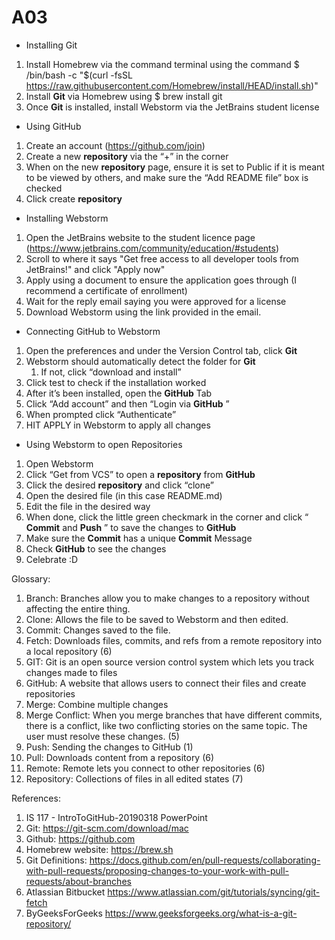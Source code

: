 # A03

- Installing Git

1. Install Homebrew via the command terminal using the command $ /bin/bash -c "$(curl -fsSL https://raw.githubusercontent.com/Homebrew/install/HEAD/install.sh)"
2. Install **Git** via Homebrew using $ brew install git
3. Once **Git** is installed, install Webstorm via the JetBrains student license

- Using GitHub

1. Create an account (https://github.com/join)
2. Create a new **repository** via the “+” in the corner
3. When on the new **repository** page, ensure it is set to Public if it is meant to be viewed by others, and make sure the “Add README file” box is checked
4. Click create **repository**

- Installing Webstorm
1. Open the JetBrains website to the student licence page (https://www.jetbrains.com/community/education/#students)
2. Scroll to where it says "Get free access to all developer tools from JetBrains!" and click "Apply now"
3. Apply using a document to ensure the application goes through (I recommend a certificate of enrollment)
4. Wait for the reply email saying you were approved for a license
5. Download Webstorm using the link provided in the email.

- Connecting GitHub to Webstorm

1. Open the preferences and under the Version Control tab, click **Git**
2. Webstorm should automatically detect the folder for **Git**
    1. If not, click “download and install”
3. Click test to check if the installation worked
4. After it’s been installed, open the **GitHub** Tab
5. Click “Add account” and then “Login via **GitHub** ”
6. When prompted click “Authenticate”
7. HIT APPLY in Webstorm to apply all changes

- Using Webstorm to open Repositories

1. Open Webstorm
2. Click “Get from VCS” to open a **repository** from **GitHub**
3. Click the desired **repository** and click “clone”
4. Open the desired file (in this case README.md)
5. Edit the file in the desired way
6. When done, click the little green checkmark in the corner and click “ **Commit** and **Push** ” to save the changes to **GitHub**
7. Make sure the **Commit** has a unique **Commit** Message
8. Check **GitHub** to see the changes
9. Celebrate :D

Glossary:

1. Branch: Branches allow you to make changes to a repository without affecting the entire thing.
2. Clone: Allows the file to be saved to Webstorm and then edited.
3. Commit: Changes saved to the file.
4. Fetch: Downloads files, commits, and refs from a remote repository into a local repository (6)
5. GIT: Git is an open source version control system which lets you track changes made to files
6. GitHub: A website that allows users to connect their files and create repositories
7. Merge: Combine multiple changes
8. Merge Conflict: When you merge branches that have different commits, there is a conflict, like two conflicting stories on the same topic. The user must resolve these changes. (5)
9. Push: Sending the changes to GitHub (1)
10. Pull: Downloads content from a repository (6)
11. Remote: Remote lets you connect to other repositories (6)
12. Repository: Collections of files in all edited states (7)

References:

1. IS 117 - IntroToGitHub-20190318 PowerPoint
2. Git: https://git-scm.com/download/mac
3. Github: https://github.com
4. Homebrew website: https://brew.sh
5. Git Definitions: https://docs.github.com/en/pull-requests/collaborating-with-pull-requests/proposing-changes-to-your-work-with-pull-requests/about-branches
6. Atlassian Bitbucket https://www.atlassian.com/git/tutorials/syncing/git-fetch
7. ByGeeksForGeeks https://www.geeksforgeeks.org/what-is-a-git-repository/